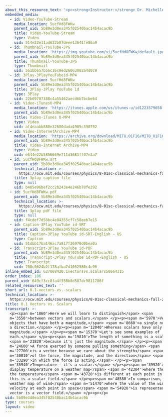 ```yaml
---
about_this_resource_text: '<p><strong>Instructor:</strong> Dr. Michelle Tomasik</p>'
embedded_media:
  - id: Video-YouTube-Stream
    media_location: 5ucfHd8FWKw
    parent_uid: 5b89e3d0ea345f02540bac14b4acac9b
    title: Video-YouTube-Stream
    type: Video
    uid: 514e22e11ad632b87deee13641fe86a9
  - id: Thumbnail-YouTube-JPG
    media_location: 'https://img.youtube.com/vi/5ucfHd8FWKw/default.jpg'
    parent_uid: 5b89e3d0ea345f02540bac14b4acac9b
    title: Thumbnail-YouTube-JPG
    type: Thumbnail
    uid: 561bb657b56c16c9ed26063002a4d0c9
  - id: 3Play-3PlayYouTubeid-MP4
    media_location: 5ucfHd8FWKw
    parent_uid: 5b89e3d0ea345f02540bac14b4acac9b
    title: 3Play-3Play YouTube id
    type: 3Play
    uid: 22b69707388c4a55462aecd6b7bcbe64
  - id: Video-iTunesU-MP4
    media_location: 'https://itunes.apple.com/us/itunes-u/id1223579658'
    parent_uid: 5b89e3d0ea345f02540bac14b4acac9b
    title: Video-iTunes U-MP4
    type: Video
    uid: af4eaabb880e32680dada4905c390752
  - id: Video-InternetArchive-MP4
    media_location: 'https://archive.org/download/MIT8.01F16/MIT8_01F16_L00v01_360p.mp4'
    parent_uid: 5b89e3d0ea345f02540bac14b4acac9b
    title: Video-Internet Archive-MP4
    type: Video
    uid: e544e22b5856669e711d3681ff07e3a7
  - id: 5ucfHd8FWKw.srt
    parent_uid: 5b89e3d0ea345f02540bac14b4acac9b
    technical_location: >-
      https://ocw.mit.edu/courses/physics/8-01sc-classical-mechanics-fall-2016/review-vectors/0.1-vectors-vs.-scalars/0.1-vectors-vs.-scalars/5ucfHd8FWKw.srt
    title: 3play caption file
    type: null
    uid: b405e96bef2cc2b243e4e246b78fe292
  - id: 5ucfHd8FWKw.pdf
    parent_uid: 5b89e3d0ea345f02540bac14b4acac9b
    technical_location: >-
      https://ocw.mit.edu/courses/physics/8-01sc-classical-mechanics-fall-2016/review-vectors/0.1-vectors-vs.-scalars/0.1-vectors-vs.-scalars/5ucfHd8FWKw.pdf
    title: 3play pdf file
    type: null
    uid: f4cdef7d58bc4e84355cf7c58eeb7e15
  - id: Caption-3Play YouTube id-SRT
    parent_uid: 5b89e3d0ea345f02540bac14b4acac9b
    title: Caption-3Play YouTube id-SRT-English - US
    type: Caption
    uid: 51dbb17ba146ac7a817f36970d0bea0a
  - id: Transcript-3Play YouTube id-PDF
    parent_uid: 5b89e3d0ea345f02540bac14b4acac9b
    title: Transcript-3Play YouTube id-PDF-English - US
    type: Transcript
    uid: 708c0624b2f178afba7d1052580c4c96
inline_embed_id: 627068420.1vectorsvs.scalars50664315
order_index: 106
parent_uid: 649cf3cc8fa4f358b8d587dc9811786f
related_resources_text: ''
short_url: 0.1-vectors-vs.-scalars
technical_location: >-
  https://ocw.mit.edu/courses/physics/8-01sc-classical-mechanics-fall-2016/review-vectors/0.1-vectors-vs.-scalars/0.1-vectors-vs.-scalars
title: 0.1 Vectors vs. Scalars
transcript: >-
  <p><span m='1860'>Here we will learn to distinguish</span> <span
  m='3550'>between vectors and scalars.</span> </p><p><span m='5970'>Vectors are
  objects that have both a magnitude,</span> <span m='8660'>a single number, and
  a direction.</span> </p><p><span m='12040'>Whereas scalars have only a
  magnitude.</span> </p><p><span m='15370'>Let's see some examples of
  each.</span> </p><p><span m='19810'>The length of something is a scalar</span>
  <span m='21820'>because it's just the magnitude.</span> </p><p><span
  m='24600'>A force exerted by someone pulling something</span> <span
  m='27700'>is a vector because we care about the strength</span> <span
  m='30010'>of the force, the magnitude, and the direction</span> <span
  m='33290'>in which the force is acting.</span> </p><p><span
  m='35940'>Temperature-- it's a scalar.</span> </p><p><span m='39920'>If we
  display temperature on a weather map</span> <span m='42304'>where the value of
  the temperature</span> <span m='43720'>is different at each point in space,
  this is a scalar field.</span> </p><p><span m='48580'>In comparison, this
  weather map of wind</span> <span m='51470'>where the value of the wind
  velocity at each point in space</span> <span m='54920'>is represented by a
  vector is a vector field.</span> </p><p></p>
uid: 5b89e3d0ea345f02540bac14b4acac9b
type: courses
layout: video
---
```

